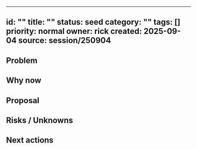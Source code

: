 <!-- status: stub; target: 150+ words -->
<!-- status: stub; target: 150+ words -->
<!-- status: stub; target: 150+ words -->
<!-- status: stub; target: 150+ words -->
<!-- status: stub; target: 150+ words -->
<!-- status: stub; target: 150+ words -->
---
id: ""
title: ""
status: seed
category: ""
tags: []
priority: normal
owner: rick
created: 2025-09-04
source: session/250904
---

## Problem

## Why now

## Proposal

## Risks / Unknowns

## Next actions







